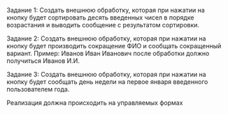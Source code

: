 Задание 1:
Создать внешнюю обработку, которая при нажатии на кнопку будет сортировать десять
введенных чисел в порядке возрастания и выводить сообщение с результатом сортировки.  

Задание 2:
Создать внешнюю обработку, которая при нажатии на кнопку будет производить
сокращение ФИО и сообщать сокращенный вариант. Пример: Иванов Иван Иванович
после обработки должно получиться Иванов И.И.  

Задание 3:
Создать внешнюю обработку, которая при нажатии на кнопку будет сообщать день недели
на первое января введенного пользователем года.  

Реализация должна происходить на управляемых формах
